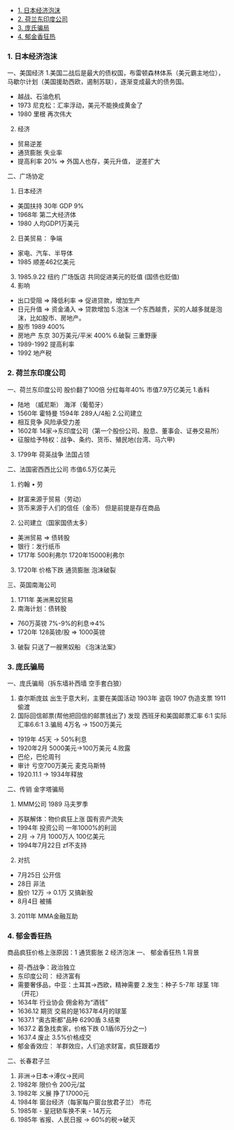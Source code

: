 - [1. 日本经济泡沫](#1-日本经济泡沫)
- [2. 荷兰东印度公司](#2-荷兰东印度公司)
- [3. 庞氏骗局](#3-庞氏骗局)
- [4. 郁金香狂热](#4-郁金香狂热)

### 1. 日本经济泡沫
一、美国经济
1.美国二战后是最大的债权国，布雷顿森林体系（美元霸主地位），马歇尔计划（美国援助西欧，遏制苏联），逐渐变成最大的债务国。
- 越战、石油危机
- 1973 尼克松：汇率浮动，美元不能换成黄金了
- 1980 里根 再次伟大
2. 经济
- 贸易逆差 
- 通货膨胀 失业率 
- 提高利率 20% => 外国人也存，美元升值， 逆差扩大

二、广场协定
1. 日本经济
- 美国扶持 30年 GDP 9%
- 1968年 第二大经济体
- 1980 人均GDP1万美元
2. 日美贸易： 争端
- 家电、汽车、半导体
- 1985 顺差462亿美元

3. 1985.9.22 纽约 广场饭店
共同促进美元的贬值 (国债也贬值)
4. 影响
- 出口受阻 => 降低利率 => 促进贷款，增加生产
- 日元升值 => 资金涌入 => 贷款增加
5.泡沫
一个东西越贵，买的人越多就是泡沫，比如股市、房地产。
- 股市 1989 400%
- 房地产 东京 30万美元/平米 400%
6.破裂 
三重野康
- 1989-1992 提高利率 
- 1992 地产税



### 2. 荷兰东印度公司
一、荷兰东印度公司 股价翻了100倍 分红每年40% 市值7.9万亿美元
1.香料
- 陆地 （威尼斯） 海洋（葡萄牙）
- 1560年 霍特曼 1594年 289人/4船
2.公司建立
- 相互竞争 风险承受力差
- 1602年 14家->东印度公司（第一个股份公司、股息、董事会、证券交易所）
- 征服给予特权：战争、条约、货币、殖民地(台湾、马六甲)
3. 1799年 荷英战争 法国占领

二、法国密西西比公司  市值6.5万亿美元 
1. 约翰 • 劳 
- 财富来源于贸易（劳动）
- 货币来源于人们的信任（金币）
但是前提是存在商品
2. 公司建立（国家国债太多）
- 美洲贸易 => 债转股
- 银行：发行纸币
- 1717年 500利弗尔 1720年15000利弗尔
3. 1720年 价格下跌 通货膨胀
泡沫破裂

三、英国南海公司
1. 1711年 美洲黑奴贸易
2. 南海计划：债转股
- 760万英镑 7%-9%的利息=>4%
- 1720年 128英镑/股 => 1000英镑
3. 破裂
只送了一艘黑奴船 
《泡沫法案》


### 3. 庞氏骗局
一、庞氏骗局（拆东墙补西墙 空手套白狼）
1. 查尔斯庞兹
出生于意大利，主要在美国活动
1903年 盗窃 1907 伪造支票 1911 偷渡
2. 国际回信邮票(帮他把回信的邮票钱出了)
发现 西班牙和美国邮票汇率 6:1
实际汇率6.6:1
3.骗局 4万名 -> 1500万美元
- 1919年 45天 -> 50%利息
- 1920年2月 5000美元->100万美元
4.败露
- 巴伦，巴伦周刊
- 审计 亏空700万美元 麦克马斯特
- 1920.11.1 -> 1934年释放

二、传销 金字塔骗局
1. MMM公司 1989 马夫罗季
- 苏联解体：物价疯狂上涨 国有资产流失
- 1994年 投资公司 一年1000%的利润
- 2月 -> 7月 1000万人 100亿美元
- 1994年7月22日 zf不支持
2. 对抗
- 7月25日 公开信
- 28日 非法
- 股价 12万 -> 0.1万 又搞新股
- 8月4日 被捕
3. 2011年 MMA金融互助




### 4. 郁金香狂热
商品疯狂价格上涨原因：1 通货膨胀 2 经济泡沫
一、 郁金香狂热
1.背景
- 荷-西战争：政治独立
- 东印度公司： 经济富有
- 需要奢侈品，中亚：土耳其->西欧，精神需要
2.发生：种子 5-7年  球茎 1年（开花）
- 1634年 行业协会 佣金称为“酒钱”
- 1636.12  期货 交易的是1637年4月的球茎
- 1637.1 “奥古斯都”品种 6290盾
3.结束
- 1637.2 着急找卖家，价格下跌 0.1盾(6万分之一)
- 1637.4 废止 3.5%价格成交
- 郁金香效应： 羊群效应，人们追求财富，疯狂跟着炒

二、长春君子兰
1. 非洲->日本->溥仪->民间
2. 1982年 限价令 200元/盆
3. 1982年 义展 挣了17000元
4. 1984年 窗台经济（每家每户窗台放君子兰） 市花
5. 1985年 - 皇冠轿车换不来 - 14万元
6. 1985年 省报、人民日报 -> 60%的税->破灭
